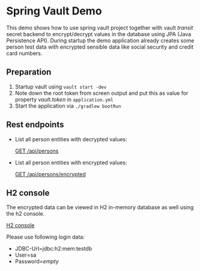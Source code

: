 # Spring Vault Demo
This demo shows how to use spring vault project together with vault _transit_ secret backend
to encrypt/decrypt values in the database using JPA (Java Persistence API).
During startup the demo application already creates some person test data with encrypted
sensible data like social security and credit card numbers.

## Preparation

1. Startup vault using `vault start -dev`
2. Note down the root token from screen output and put this as value for property _vault.token_ in `application.yml`
3. Start the application via `./gradlew bootRun`

## Rest endpoints

* List all person entities with decrypted values:

  [GET /api/persons](http://localhost:8080/api/persons)

* List all person entities with encrypted values:

  [GET /api/persons/encrypted](http://localhost:8080/api/persons/encrypted)
  
## H2 console  

The encrypted data can be viewed in H2 in-memory database as well using the h2 console.

[H2 console](http://localhost:8080/h2-console)

Please use following login data:

* JDBC-Url=jdbc:h2:mem:testdb
* User=sa
* Password=_empty_
